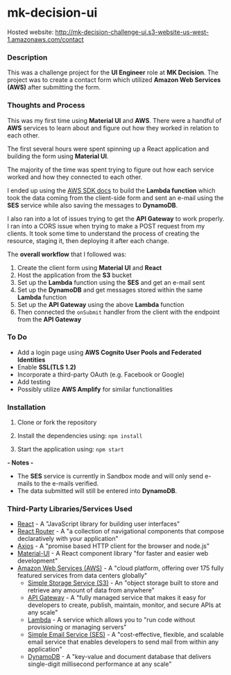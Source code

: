 # mk-decision-ui

Hosted website: http://mk-decision-challenge-ui.s3-website-us-west-1.amazonaws.com/contact

### Description

This was a challenge project for the **UI Engineer** role at **MK Decision**. The project was to create a contact form which utilized **Amazon Web Services (AWS)** after submitting the form.

### Thoughts and Process

This was my first time using **Material UI** and **AWS**. There were a handful of **AWS** services to learn about and figure out how they worked in relation to each other.

The first several hours were spent spinning up a React application and building the form using **Material UI**.

The majority of the time was spent trying to figure out how each service worked and how they connected to each other.

I ended up using the [AWS SDK docs](https://docs.aws.amazon.com/AWSJavaScriptSDK/latest/index.html) to build the **Lambda function** which took the data coming from the client-side form and sent an e-mail using the **SES** service while also saving the messages to **DynamoDB**.

I also ran into a lot of issues trying to get the **API Gateway** to work properly. I ran into a CORS issue when trying to make a POST request from my clients. It took some time to understand the process of creating the resource, staging it, then deploying it after each change.

The **overall workflow** that I followed was:

1. Create the client form using **Material UI** and **React**
2. Host the application from the **S3** bucket
3. Set up the **Lambda** function using the **SES** and get an e-mail sent
4. Set up the **DynamoDB** and get messages stored within the same **Lambda** function
5. Set up the **API Gateway** using the above **Lambda** function
6. Then connected the `onSubmit` handler from the client with the endpoint from the **API Gateway**

### To Do

- Add a login page using **AWS Cognito User Pools and Federated Identities**
- Enable **SSL(TLS 1.2)**
- Incorporate a third-party OAuth (e.g. Facebook or Google)
- Add testing
- Possibly utilize **AWS Amplify** for similar functionalities

### Installation

1. Clone or fork the repository

2. Install the dependencies using: `npm install`

3. Start the application using: `npm start`

**\- Notes -**

- The **SES** service is currently in Sandbox mode and will only send e-mails to the e-mails verified.
- The data submitted will still be entered into **DynamoDB**.

### Third-Party Libraries/Services Used

- [React](https://reactjs.org/) - A "JavaScript library for building user interfaces"
- [React Router](https://reactrouter.com/) - A "a collection of navigational components that compose declaratively with your application"
- [Axios](https://github.com/axios/axios) - A "promise based HTTP client for the browser and node.js"
- [Material-UI](https://material-ui.com/) - A React component library "for faster and easier web development"
- [Amazon Web Services (AWS)](https://aws.amazon.com/) - A "cloud platform, offering over 175 fully featured services from data centers globally"
  - [Simple Storage Service (S3)](https://aws.amazon.com/s3/) - An "object storage built to store and retrieve any amount of data from anywhere"
  - [API Gateway](https://aws.amazon.com/api-gateway/) - A "fully managed service that makes it easy for developers to create, publish, maintain, monitor, and secure APIs at any scale"
  - [Lambda](https://aws.amazon.com/lambda/) - A service which allows you to "run code without provisioning or managing servers"
  - [Simple Email Service (SES)](https://aws.amazon.com/ses/) - A "cost-effective, flexible, and scalable email service that enables developers to send mail from within any application"
  - [DynamoDB](https://aws.amazon.com/dynamodb/) - A "key-value and document database that delivers single-digit millisecond performance at any scale"
